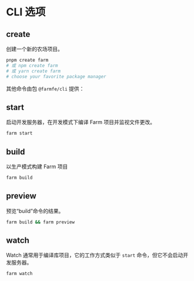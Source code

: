 # CLI 选项
## create
创建一个新的农场项目。

````bash
pnpm create farm
# 或 npm create farm
# 或 yarn create farm
# choose your favorite package manager
````

其他命令由包 `@farmfe/cli` 提供：

## start
启动开发服务器，在开发模式下编译 Farm 项目并监视文件更改。

````bash
farm start
````

## build
以生产模式构建 Farm 项目

````bash
farm build
````

## preview
预览“build”命令的结果。

````bash
farm build && farm preview
````

## watch
Watch 通常用于编译库项目，它的工作方式类似于 `start` 命令，但它不会启动开发服务器。

````bash
farm watch
````